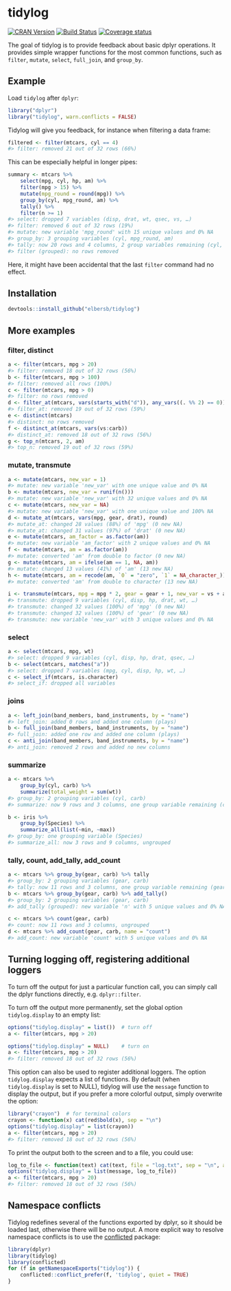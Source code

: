 
<!-- README.md is generated from README.Rmd. Please edit that file -->

# tidylog

[![CRAN
Version](https://www.r-pkg.org/badges/version/tidylog)](https://CRAN.R-project.org/package=tidylog)
[![Build
Status](https://travis-ci.org/elbersb/tidylog.svg?branch=master)](https://travis-ci.org/elbersb/tidylog)
[![Coverage
status](https://codecov.io/gh/elbersb/tidylog/branch/master/graph/badge.svg)](https://codecov.io/github/elbersb/tidylog?branch=master)

The goal of tidylog is to provide feedback about basic dplyr operations.
It provides simple wrapper functions for the most common functions, such
as `filter`, `mutate`, `select`, `full_join`, and `group_by`.

## Example

Load `tidylog` after `dplyr`:

``` r
library("dplyr")
library("tidylog", warn.conflicts = FALSE)
```

Tidylog will give you feedback, for instance when filtering a data
frame:

``` r
filtered <- filter(mtcars, cyl == 4)
#> filter: removed 21 out of 32 rows (66%)
```

This can be especially helpful in longer pipes:

``` r
summary <- mtcars %>%
    select(mpg, cyl, hp, am) %>%
    filter(mpg > 15) %>%
    mutate(mpg_round = round(mpg)) %>%
    group_by(cyl, mpg_round, am) %>%
    tally() %>%
    filter(n >= 1)
#> select: dropped 7 variables (disp, drat, wt, qsec, vs, …)
#> filter: removed 6 out of 32 rows (19%)
#> mutate: new variable 'mpg_round' with 15 unique values and 0% NA
#> group_by: 3 grouping variables (cyl, mpg_round, am)
#> tally: now 20 rows and 4 columns, 2 group variables remaining (cyl, mpg_round)
#> filter (grouped): no rows removed
```

Here, it might have been accidental that the last `filter` command had
no effect.

## Installation

``` r
devtools::install_github("elbersb/tidylog")
```

## More examples

### filter, distinct

``` r
a <- filter(mtcars, mpg > 20)
#> filter: removed 18 out of 32 rows (56%)
b <- filter(mtcars, mpg > 100)
#> filter: removed all rows (100%)
c <- filter(mtcars, mpg > 0)
#> filter: no rows removed
d <- filter_at(mtcars, vars(starts_with("d")), any_vars((. %% 2) == 0))
#> filter_at: removed 19 out of 32 rows (59%)
e <- distinct(mtcars)
#> distinct: no rows removed
f <- distinct_at(mtcars, vars(vs:carb))
#> distinct_at: removed 18 out of 32 rows (56%)
g <- top_n(mtcars, 2, am)
#> top_n: removed 19 out of 32 rows (59%)
```

### mutate, transmute

``` r
a <- mutate(mtcars, new_var = 1)
#> mutate: new variable 'new_var' with one unique value and 0% NA
b <- mutate(mtcars, new_var = runif(n()))
#> mutate: new variable 'new_var' with 32 unique values and 0% NA
c <- mutate(mtcars, new_var = NA)
#> mutate: new variable 'new_var' with one unique value and 100% NA
d <- mutate_at(mtcars, vars(mpg, gear, drat), round)
#> mutate_at: changed 28 values (88%) of 'mpg' (0 new NA)
#> mutate_at: changed 31 values (97%) of 'drat' (0 new NA)
e <- mutate(mtcars, am_factor = as.factor(am))
#> mutate: new variable 'am_factor' with 2 unique values and 0% NA
f <- mutate(mtcars, am = as.factor(am))
#> mutate: converted 'am' from double to factor (0 new NA)
g <- mutate(mtcars, am = ifelse(am == 1, NA, am))
#> mutate: changed 13 values (41%) of 'am' (13 new NA)
h <- mutate(mtcars, am = recode(am, `0` = "zero", `1` = NA_character_))
#> mutate: converted 'am' from double to character (13 new NA)

i <- transmute(mtcars, mpg = mpg * 2, gear = gear + 1, new_var = vs + am)
#> transmute: dropped 9 variables (cyl, disp, hp, drat, wt, …)
#> transmute: changed 32 values (100%) of 'mpg' (0 new NA)
#> transmute: changed 32 values (100%) of 'gear' (0 new NA)
#> transmute: new variable 'new_var' with 3 unique values and 0% NA
```

### select

``` r
a <- select(mtcars, mpg, wt)
#> select: dropped 9 variables (cyl, disp, hp, drat, qsec, …)
b <- select(mtcars, matches("a"))
#> select: dropped 7 variables (mpg, cyl, disp, hp, wt, …)
c <- select_if(mtcars, is.character)
#> select_if: dropped all variables
```

### joins

``` r
a <- left_join(band_members, band_instruments, by = "name")
#> left_join: added 0 rows and added one column (plays)
b <- full_join(band_members, band_instruments, by = "name")
#> full_join: added one row and added one column (plays)
c <- anti_join(band_members, band_instruments, by = "name")
#> anti_join: removed 2 rows and added no new columns
```

### summarize

``` r
a <- mtcars %>%
    group_by(cyl, carb) %>%
    summarize(total_weight = sum(wt))
#> group_by: 2 grouping variables (cyl, carb)
#> summarize: now 9 rows and 3 columns, one group variable remaining (cyl)

b <- iris %>%
    group_by(Species) %>%
    summarize_all(list(~min, ~max))
#> group_by: one grouping variable (Species)
#> summarize_all: now 3 rows and 9 columns, ungrouped
```

### tally, count, add\_tally, add\_count

``` r
a <- mtcars %>% group_by(gear, carb) %>% tally
#> group_by: 2 grouping variables (gear, carb)
#> tally: now 11 rows and 3 columns, one group variable remaining (gear)
b <- mtcars %>% group_by(gear, carb) %>% add_tally()
#> group_by: 2 grouping variables (gear, carb)
#> add_tally (grouped): new variable 'n' with 5 unique values and 0% NA

c <- mtcars %>% count(gear, carb)
#> count: now 11 rows and 3 columns, ungrouped
d <- mtcars %>% add_count(gear, carb, name = "count")
#> add_count: new variable 'count' with 5 unique values and 0% NA
```

## Turning logging off, registering additional loggers

To turn off the output for just a particular function call, you can
simply call the dplyr functions directly, e.g. `dplyr::filter`.

To turn off the output more permanently, set the global option
`tidylog.display` to an empty list:

``` r
options("tidylog.display" = list())  # turn off
a <- filter(mtcars, mpg > 20)

options("tidylog.display" = NULL)    # turn on
a <- filter(mtcars, mpg > 20)
#> filter: removed 18 out of 32 rows (56%)
```

This option can also be used to register additional loggers. The option
`tidylog.display` expects a list of functions. By default (when
`tidylog.display` is set to NULL), tidylog will use the `message`
function to display the output, but if you prefer a more colorful
output, simply overwrite the option:

``` r
library("crayon")  # for terminal colors
crayon <- function(x) cat(red$bold(x), sep = "\n") 
options("tidylog.display" = list(crayon))
a <- filter(mtcars, mpg > 20)
#> filter: removed 18 out of 32 rows (56%)
```

To print the output both to the screen and to a file, you could
use:

``` r
log_to_file <- function(text) cat(text, file = "log.txt", sep = "\n", append = TRUE)
options("tidylog.display" = list(message, log_to_file))
a <- filter(mtcars, mpg > 20)
#> filter: removed 18 out of 32 rows (56%)
```

## Namespace conflicts

Tidylog redefines several of the functions exported by dplyr, so it
should be loaded last, otherwise there will be no output. A more
explicit way to resolve namespace conflicts is to use the
[conflicted](https://CRAN.R-project.org/package=conflicted) package:

``` r
library(dplyr)
library(tidylog)
library(conflicted)
for (f in getNamespaceExports("tidylog")) {
    conflicted::conflict_prefer(f, 'tidylog', quiet = TRUE)
}
```
